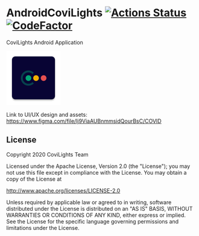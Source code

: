 # AndroidCoviLights [![Actions Status](https://github.com/covilights/AndroidCoviLights/workflows/Android%20CI/badge.svg)](https://github.com/covilights/AndroidCoviLights/actions) [![CodeFactor](https://www.codefactor.io/repository/github/covilights/androidcovilights/badge)](https://www.codefactor.io/repository/github/covilights/androidcovilights) 
CoviLights Android Application

![logo](logo.png)

Link to UI/UX design and assets:
https://www.figma.com/file/Ij9ViaAUBnmmsidQourBsC/COVID


## License 

Copyright 2020 CoviLights Team

Licensed under the Apache License, Version 2.0 (the "License");
you may not use this file except in compliance with the License.
You may obtain a copy of the License at

   http://www.apache.org/licenses/LICENSE-2.0

Unless required by applicable law or agreed to in writing, software
distributed under the License is distributed on an "AS IS" BASIS,
WITHOUT WARRANTIES OR CONDITIONS OF ANY KIND, either express or implied.
See the License for the specific language governing permissions and
limitations under the License.
